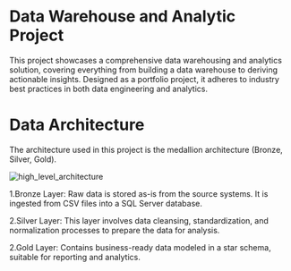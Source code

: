 # Data Warehouse and Analytic Project
This project showcases a comprehensive data warehousing and analytics solution, covering everything from building a data warehouse to deriving actionable insights. 
Designed as a portfolio project, it adheres to industry best practices in both data engineering and analytics.

# Data Architecture
The architecture used in this project is the medallion architecture (Bronze, Silver, Gold).

![high_level_architecture](https://github.com/user-attachments/assets/61f56c03-1ac7-402b-9cdb-ebe2b2383138)

1.Bronze Layer: Raw data is stored as-is from the source systems. It is ingested from CSV files into a SQL Server database.

2.Silver Layer: This layer involves data cleansing, standardization, and normalization processes to prepare the data for analysis. 

2.Gold Layer: Contains business-ready data modeled in a star schema, suitable for reporting and analytics.
